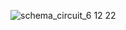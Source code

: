 ![schema_circuit_6 12 22](https://user-images.githubusercontent.com/116265979/205943882-dbfaece0-12dc-4aa6-813f-081479b9afb6.jpg)
